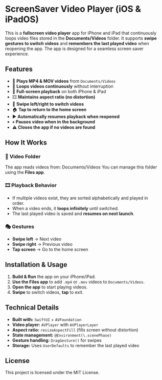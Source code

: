 # ScreenSaver Video Player (iOS & iPadOS)

This is a **fullscreen video player** app for iPhone and iPad that continuously loops video files stored in the **Documents/Videos** folder. It supports **swipe gestures to switch videos** and **remembers the last played video** when reopening the app. The app is designed for a seamless screen saver experience.

## Features

- 📂 **Plays MP4 & MOV videos** from `Documents/Videos`
- 🔄 **Loops videos continuously** without interruption
- 📱 **Full-screen playback** on both iPhone & iPad
- 🎞 **Maintains aspect ratio (no distortion)**
- 🎥 **Swipe left/right to switch videos**
- 🏠 **Tap to return to the home screen**
- ▶ **Automatically resumes playback when reopened**
- ⏸ **Pauses video when in the background**
- ⚠ **Closes the app if no videos are found**

## How It Works

### 📁 **Video Folder**
The app reads videos from:  Documents/Videos
You can manage this folder using the **Files app**.

### 🎞 **Playback Behavior**
- If multiple videos exist, they are sorted alphabetically and played in order.
- When a video ends, it **loops infinitely** until switched.
- The last played video is saved and **resumes on next launch**.

### 🎭 **Gestures**
- **Swipe left** → Next video  
- **Swipe right** → Previous video  
- **Tap screen** → Go to the home screen  

## Installation & Usage

1. **Build & Run** the app on your iPhone/iPad.
2. **Use the Files app** to add `.mp4` or `.mov` videos to `Documents/Videos`.
3. **Open the app** to start playing videos.
4. **Swipe** to switch videos, **tap** to exit.

## Technical Details

- **Built with:** `SwiftUI` + `AVFoundation`
- **Video player:** `AVPlayer` with `AVPlayerLayer`
- **Aspect ratio:** `resizeAspectFill` (fills screen without distortion)
- **State management:** `@Environment(\.scenePhase)`
- **Gesture handling:** `DragGesture()` for swipes
- **Storage:** Uses `UserDefaults` to remember the last played video

## License

This project is licensed under the MIT License.
